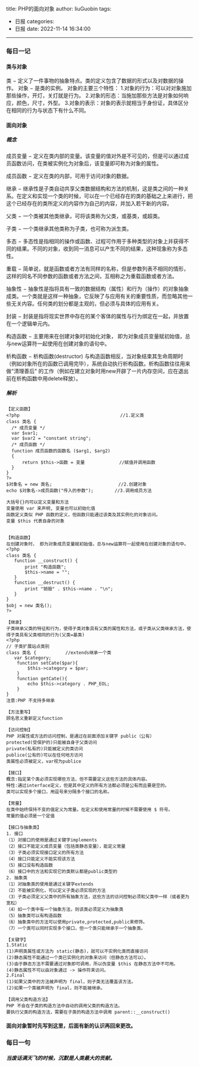 title: PHP的面向对象
author: liuGuobin
tags:
  - 日报
categories:
  - 日报
date: 2022-11-14 16:34:00
---
### 每日一记
#### 类与对象
类 − 定义了一件事物的抽象特点。类的定义包含了数据的形式以及对数据的操作。
对象 − 是类的实例。
对象的主要三个特性：
1.对象的行为：可以对对象施加那些操作，开灯，关灯就是行为。
2.对象的形态：当施加那些方法是对象如何响应，颜色，尺寸，外型。
3.对象的表示：对象的表示就相当于身份证，具体区分在相同的行为与状态下有什么不同。

#### 面向对象
##### 概念
成员变量 − 定义在类内部的变量。该变量的值对外是不可见的，但是可以通过成员函数访问，在类被实例化为对象后，该变量即可称为对象的属性。

成员函数 − 定义在类的内部，可用于访问对象的数据。

继承 − 继承性是子类自动共享父类数据结构和方法的机制，这是类之间的一种关系。在定义和实现一个类的时候，可以在一个已经存在的类的基础之上来进行，把这个已经存在的类所定义的内容作为自己的内容，并加入若干新的内容。

父类 − 一个类被其他类继承，可将该类称为父类，或基类，或超类。

子类 − 一个类继承其他类称为子类，也可称为派生类。

多态 − 多态性是指相同的操作或函数、过程可作用于多种类型的对象上并获得不同的结果。不同的对象，收到同一消息可以产生不同的结果，这种现象称为多态性。

重载 − 简单说，就是函数或者方法有同样的名称，但是参数列表不相同的情形，这样的同名不同参数的函数或者方法之间，互相称之为重载函数或者方法。

抽象性 − 抽象性是指将具有一致的数据结构（属性）和行为（操作）的对象抽象成类。一个类就是这样一种抽象，它反映了与应用有关的重要性质，而忽略其他一些无关内容。任何类的划分都是主观的，但必须与具体的应用有关。

封装 − 封装是指将现实世界中存在的某个客体的属性与行为绑定在一起，并放置在一个逻辑单元内。

构造函数 − 主要用来在创建对象时初始化对象， 即为对象成员变量赋初始值，总与new运算符一起使用在创建对象的语句中。

析构函数 − 析构函数(destructor) 与构造函数相反，当对象结束其生命周期时（例如对象所在的函数已调用完毕），系统自动执行析构函数。析构函数往往用来做"清理善后" 的工作（例如在建立对象时用new开辟了一片内存空间，应在退出前在析构函数中用delete释放）。
##### 解析
```
【定义函数】
<?php                                      //1.定义类
class 类名 {
  /* 成员变量 */
  var $var1;
  var $var2 = "constant string";
  /* 成员函数 */
  function 成员函数的函数名 ($arg1, $arg2) 
  {
      return $this->函数 = 变量             //赋值并调用函数
  }
}
?>
$对象名 = new 类名;                         //2.创建对象
echo $对象名->成员函数("传入的参数");        //3.调用成员方法

大括号{}内可以定义变量和方法
变量使用 var 来声明, 变量也可以初始化值
函数定义类似 PHP 函数的定义，但函数只能通过该类及其实例化的对象访问。
变量 $this 代表自身的对象


【构造函数】
在创建对象时， 即为对象成员变量赋初始值，总与new运算符一起使用在创建对象的语句中。
<?php
class 类名 {
   function __construct() {
       print "构造函数";
       $this->name = "";
   }
   function __destruct() {
       print "销毁" . $this->name . "\n";
   }
}
$obj = new 类名();
?>

【继承】
子类继承父类的特征和行为，使得子类对象具有父类的属性和方法，或子类从父类继承方法，使得子类具有父类相同的行为(父类=基类)
<?php 
// 子类扩展站点类别
class 类名 {           //extends继承一个类
   var $category;
	function setCate($par){
		$this->category = $par;
	}
	function getCate(){
		echo $this->category . PHP_EOL;
	}
}
注意:PHP 不支持多继承

【方法重写】
顾名思义重新定义function

【访问控制】
PHP 对属性或方法的访问控制，是通过在前面添加关键字 public（公有）
protected(受保护的)只能被自身子父类访问
private(私有的)只能被定义的类访问
publice(公有的)可以在任何地方访问
类属性必须被定义，var视为publice

【接口】
概念:指定某个类必须实现哪些方法，但不需要定义这些方法的具体内容。
特性:通过interface定义，但是其中定义的所有方法都必须是公有而且要是空的。
类可以实现多个接口，用逗号来分隔多个接口的名称。

【常量】
在类中始终保持不变的值定义为常量。在定义和使用常量的时候不需要使用 $ 符号。
常量的值必须是一个定值

【接口与抽象类】
1. 接口
（1）对接口的使用是通过关键字implements
（2）接口不能定义成员变量（包括类静态变量），能定义常量
（3）子类必须实现接口定义的所有方法
（4）接口只能定义不能实现该方法
（5）接口没有构造函数
（6）接口中的方法和实现它的类默认都是public类型的
2. 抽象类
（1）对抽象类的使用是通过关键字extends
（2）不能被实例化，可以定义子类必须实现的方法
（3）子类必须定义父类中的所有抽象方法，这些方法的访问控制必须和父类中一样（或者更为宽松）
（4）如一个类中有一个抽象方法，则该类必须定义为抽象类
（5）抽象类可以有构造函数
（6）抽象类中的方法可以使用private,protected,public来修饰。
（7）一个类可以同时实现多个接口，但一个类只能继承于一个抽象类。

【关键字】
1.Static
(1)声明类属性或方法为 static(静态)，就可以不实例化类而直接访问
(2)静态属性不能通过一个类已实例化的对象来访问（但静态方法可以）。
(3)由于静态方法不需要通过对象即可调用，所以伪变量 $this 在静态方法中不可用。
(4)静态属性不可以由对象通过 -> 操作符来访问。
2.Final
(1)如果父类中的方法被声明为 final，则子类无法覆盖该方法。
(2)如果一个类被声明为 final，则不能被继承。

【调用父类构造方法】
PHP 不会在子类的构造方法中自动的调用父类的构造方法。
要执行父类的构造方法，需要在子类的构造方法中调用 parent::__construct() 
```

#### 面向对象暂时先写到这里，后面有新的认识再回来更改。

### 每日一句
##### 当废话满天飞的时候，沉默是人类最大的贡献。